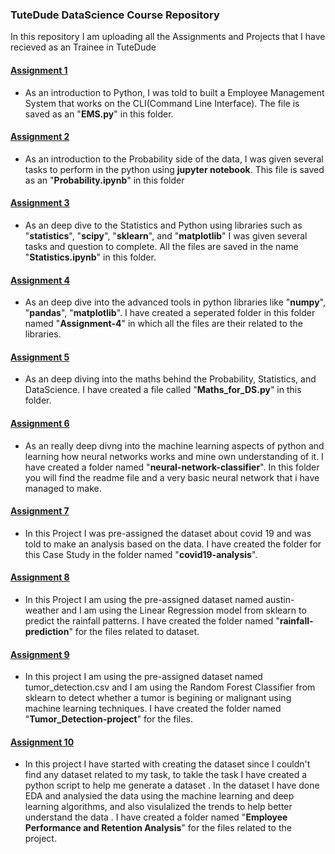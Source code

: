 ### TuteDude DataScience Course Repository

In this repository I am uploading all the Assignments and Projects that I have recieved as an Trainee in TuteDude

#### [Assignment 1](EMS.py)
- As an introduction to Python, I was told to built a Employee Management System that works on the CLI(Command Line Interface). The file is saved as an "__EMS.py__" in this folder.

#### [Assignment 2](Probability.ipynb)
- As an introduction to the Probability side of the data, I was given several tasks to perform in the python using __jupyter notebook__. This file is saved as an "__Probability.ipynb__" in this folder

#### [Assignment 3](Statistics.ipynb) 
- As an deep dive to the Statistics and Python using libraries such as "__statistics__", "__scipy__", "__sklearn__", and "__matplotlib__" I was given several tasks and question to complete. All the files are saved in the name "__Statistics.ipynb__" in this folder.

#### [Assignment 4](Assignment-4)
- As an deep dive into the advanced tools in python libraries like "__numpy__", "__pandas__", "__matplotlib__". I have created a seperated folder in this folder named "__Assignment-4__" in which all the files are their related to the libraries.

#### [Assignment 5](Maths_for_DS.py)
- As an deep diving into the maths behind the Probability, Statistics, and DataScience. I have created a file called "__Maths_for_DS.py__" in this folder.

#### [Assignment 6](neural-network-classifier)
- As an really deep divng into the machine learning aspects of python and learning how neural networks works and mine own understanding of it. I have created a folder named "__neural-network-classifier__". In this folder you will find the readme file and a very basic neural network that i have managed to make.

#### [Assignment 7](covid19-analysis)
- In this Project I was pre-assigned the dataset about covid 19 and was told to make an analysis based on the data. I have created the folder for this Case Study in the folder named "__covid19-analysis__". 

#### [Assignment 8](rainfall-prediction)
- In this Project I am using the pre-assigned dataset named austin-weather and I am using the Linear Regression model from sklearn to predict the rainfall patterns. I have created the folder named "__rainfall-prediction__" for the files related to dataset.

#### [Assignment 9](Tumor_Detection-project)
- In this project I am using the pre-assigned dataset named tumor_detection.csv and I am using the Random Forest Classifier from sklearn to detect whether a tumor is begining or malignant using machine learning techniques. I have created the folder named "__Tumor_Detection-project__" for the files.

#### [Assignment 10]([Employee_Performance_and_Retention_Analysis/Employee_Performance_and_Retention_Analysis.ipynb](https://github.com/WizenTree/TuteDude-DataScienceProjects/tree/920468acbe755fe1aa8bad73f215d8bad478d3af/Employee%20Performance%20and%20Retention%20Analysis))
- In this project I have started with creating the dataset since I couldn't find any dataset related to my task, to takle the task I have created a python script to help me generate a dataset . In the dataset I have done EDA and analysied the data using the machine learning and deep learning algorithms, and also visulalized the trends to help better understand the data . I have created a folder named "__Employee Performance and Retention Analysis__" for the files related to the project.
